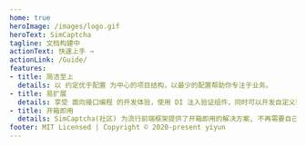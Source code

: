 ```yaml
---
home: true
heroImage: /images/logo.gif
heroText: SimCaptcha
tagline: 文档构建中
actionText: 快速上手 →
actionLink: /Guide/
features:
- title: 简洁至上
  details: 以 约定优于配置 为中心的项目结构，以最少的配置帮助你专注于业务。
- title: 易扩展
  details: 享受 面向接口编程 的开发体验，使用 DI 注入验证组件，同时可以开发自定义验证。
- title: 开箱即用
  details: SimCaptcha(社区) 为流行前端框架提供了开箱即用的解决方案, 不再需要自己实现, 请见 sim-captcha-js, vue-sim-captcha。
footer: MIT Licensed | Copyright © 2020-present yiyun
---
```



